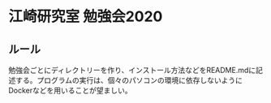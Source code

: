 # 江崎研究室 勉強会2020

## ルール

勉強会ごとにディレクトリーを作り、インストール方法などをREADME.mdに記述する。プログラムの実行は、個々のパソコンの環境に依存しないようにDockerなどを用いることが望ましい。
